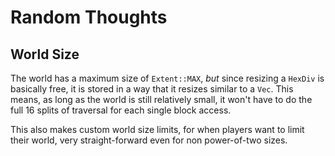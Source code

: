 # Random Thoughts

## World Size

The world has a maximum size of `Extent::MAX`, *but* since resizing a `HexDiv` is basically free, it is stored in a way that it resizes similar to a `Vec`. This means, as long as the world is still relatively small, it won't have to do the full 16 splits of traversal for each single block access.

This also makes custom world size limits, for when players want to limit their world, very straight-forward even for non power-of-two sizes.
